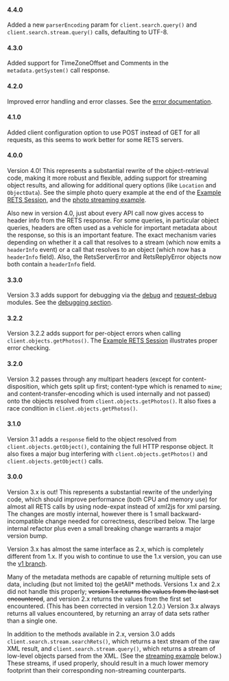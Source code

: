 #### 4.4.0
Added a new `parserEncoding` param for `client.search.query()` and `client.search.stream.query()` calls, defaulting to
UTF-8.

#### 4.3.0
Added support for TimeZoneOffset and Comments in the `metadata.getSystem()` call response.

#### 4.2.0
Improved error handling and error classes.  See the [error documentation](https://github.com/sbruno81/rets-client#errors).

#### 4.1.0

Added client configuration option to use POST instead of GET for all requests, as this seems to work better for some
RETS servers.

#### 4.0.0

Version 4.0!  This represents a substantial rewrite of the object-retrieval code, making it more robust and flexible,
adding support for streaming object results, and allowing for additional query options (like `Location` and
`ObjectData`).  See the simple photo query example at the end of the [Example RETS Session](https://github.com/sbruno81/rets-client#example-rets-session), and
the [photo streaming example](https://github.com/sbruno81/rets-client#photo-streaming-example).

Also new in version 4.0, just about every API call now gives access to header info from the RETS response.  For some
queries, in particular object queries, headers are often used as a vehicle for important metadata about the response,
so this is an important feature.  The exact mechanism varies depending on whether it a call that resolves to a stream
(which now emits a `headerInfo` event) or a call that resolves to an object (which now has a `headerInfo` field).  Also,
the RetsServerError and RetsReplyError objects now both contain a `headerInfo` field.

#### 3.3.0

Version 3.3 adds support for debugging via the [debug](https://github.com/visionmedia/debug) and
[request-debug](https://github.com/request/request-debug) modules. See the [debugging section](https://github.com/sbruno81/rets-client#debugging).

#### 3.2.2

Version 3.2.2 adds support for per-object errors when calling `client.objects.getPhotos()`.  The
[Example RETS Session](#example-rets-session) illustrates proper error checking.

#### 3.2.0

Version 3.2 passes through any multipart headers (except for content-disposition, which gets split up first;
content-type which is renamed to `mime`; and content-transfer-encoding which is used internally and not passed) onto
the objects resolved from `client.objects.getPhotos()`. It also fixes a race condition in `client.objects.getPhotos()`.

#### 3.1.0

Version 3.1 adds a `response` field to the object resolved from `client.objects.getObject()`, containing the full HTTP
response object.  It also fixes a major bug interfering with `client.objects.getPhotos()` and
`client.objects.getObject()` calls.

#### 3.0.0

Version 3.x is out!  This represents a substantial rewrite of the underlying code, which should improve performance
(both CPU and memory use) for almost all RETS calls by using node-expat instead of xml2js for xml parsing.  The changes
are mostly internal, however there is 1 small backward-incompatible change needed for correctness, described below.
The large internal refactor plus even a small breaking change warrants a major version bump.

Version 3.x has almost the same interface as 2.x, which is completely different from 1.x.  If you wish to continue to
use the 1.x version, you can use the [v1 branch](https://github.com/sbruno81/rets-client/tree/v1).

Many of the metadata methods are capable of returning multiple sets of data, including (but not limited to) the
getAll* methods.  Versions 1.x and 2.x did not handle this properly; ~~version 1.x returns the values from the last set
encountered~~, and version 2.x returns the values from the first set encountered.  (This has been corrected in version
1.2.0.)  Version 3.x always returns all values encountered, by returning an array of data sets rather than a single one.  

In addition to the methods available in 2.x, version 3.0 adds `client.search.stream.searchRets()`, which returns a
text stream of the raw XML result, and `client.search.stream.query()`, which returns a stream of low-level objects
parsed from the XML.  (See the [streaming example](https://github.com/sbruno81/rets-client#simple-streaming-example) below.)  These streams, if used properly,
should result in a much lower memory footprint than their corresponding non-streaming counterparts.
